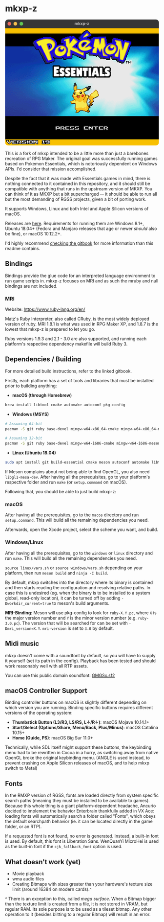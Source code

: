 # mkxp-z

<p align=center>
    <img src="screenshot.png?raw=true" width=512 height=412>
</p>

This is a fork of mkxp intended to be a little more than just a barebones recreation of RPG Maker. The original goal was successfully running games based on Pokemon Essentials, which is notoriously dependent on Windows APIs. I'd consider that mission accomplished.

Despite the fact that it was made with Essentials games in mind, there is nothing connected to it contained in this repository, and it should still be compatible with anything that runs in the upstream version of MKXP. You can think of it as MKXP but a bit supercharged --  it should be able to run all but the most demanding of RGSS projects, given a bit of porting work.

It supports Windows, Linux and both Intel and Apple Silicon versions of macOS.

Releases are [here](https://gitlab.com/mkxp-z/mkxp-z/-/releases). Requirements for running them are Windows 8.1+, Ubuntu 18.04+ (Fedora and Manjaro releases that age or newer *should* also be fine), or macOS 10.12.2+.

I'd highly recommend [checking the gitbook](https://roza-gb.gitbook.io/mkxp-z) for more information than this readme contains.

## Bindings
Bindings provide the glue code for an interpreted language environment to run game scripts in. mkxp-z focuses on MRI and as such the mruby and null bindings are not included.

### MRI
Website: https://www.ruby-lang.org/en/

Matz's Ruby Interpreter, also called CRuby, is the most widely deployed version of ruby. MRI 1.8.1 is what was used in RPG Maker XP, and 1.8.7 is the lowest that mkxp-z is prepared to let you go.

Ruby versions 1.9.3 and 2.1 - 3.0 are also supported, and running each platform's respective dependency makefile will build Ruby 3.

## Dependencies / Building

For more detailed build instructions, refer to the linked gitbook.

Firstly, each platform has a set of tools and libraries that must be installed prior to building anything:

+ **macOS (through Homebrew)**

```sh
brew install libtool cmake automake autoconf pkg-config
```

+ **Windows (MSYS)**

```sh
# Assuming 64-bit
pacman -S git ruby base-devel mingw-w64-x86_64-cmake mingw-w64-x86_64-meson mingw-w64-x86_64-gcc
```

```sh
# Assuming 32-bit
pacman -S git ruby base-devel mingw-w64-i686-cmake mingw-w64-i686-meson mingw-w64-i686-gcc
```

+ **Linux (Ubuntu 18.04)**

```sh
sudo apt install git build-essential cmake meson autoconf automake libtool pkg-config ruby bison zlib1g-dev xorg-dev lib32z1 libasound2-dev libpulse-dev
```

If Meson complains about not being able to find OpenGL, you also need `libgl1-mesa-dev`. After having all the prerequisites, go to your platform's respective folder and run `make` (or `setup.command` on macOS).

Following that, you should be able to just build mkxp-z:

### macOS

After having all the prerequisites, go to the `macos` directory and run `setup.command`. This will build all the remaining dependencies you need.

Afterwards, open the Xcode project, select the scheme you want, and build.

### Windows/Linux

After having all the prerequisites, go to the `windows` or `linux` directory and run `make`. This will build all the remaining dependencies you need.

`source linux/vars.sh` or `source windows/vars.sh` depending on your platform, then run `meson build` and `ninja -C build`.

By default, mkxp switches into the directory where its binary is contained and then starts reading the configuration and resolving relative paths. In case this is undesired (eg. when the binary is to be installed to a system global, read-only location), it can be turned off by adding `-Dworkdir_current=true` to meson's build arguments.

**MRI-Binding**: Meson will use pkg-config to look for `ruby-X.Y.pc`, where `X` is the major version number and `Y` is the minor version number (e.g. `ruby-3.0.pc`). The version that will be searched for can be set with `-Dmri_version=X.Y`. `mri-version` is set to `3.0` by default.

## Midi music

mkxp doesn't come with a soundfont by default, so you will have to supply it yourself (set its path in the config). Playback has been tested and should work reasonably well with all RTP assets.

You can use this public domain soundfont: [GMGSx.sf2](https://www.dropbox.com/s/qxdvoxxcexsvn43/GMGSx.sf2?dl=0)

## macOS Controller Support

Binding controller buttons on macOS is slightly different depending on which version you are running. Binding specific buttons requires different versions of the operating system:

+ **Thumbstick Button (L3/R3, LS/RS, L↓/R↓)**: macOS Mojave 10.14.1+
+ **Start/Select (Options/Share, Menu/Back, Plus/Minus)**: macOS Catalina 10.15+
+ **Home (Guide, PS)**: macOS Big Sur 11.0+

Technically, while SDL itself might support these buttons, the keybinding menu had to be rewritten in Cocoa in a hurry, as switching away from native OpenGL broke the original keybinding menu. (ANGLE is used instead, to prevent crashing on Apple Silicon releases of macOS, and to help mkxp switch to Metal)

## Fonts

In the RMXP version of RGSS, fonts are loaded directly from system specific search paths (meaning they must be installed to be available to games). Because this whole thing is a giant platform-dependent headache, Ancurio decided to implement the behavior Enterbrain thankfully added in VX Ace: loading fonts will automatically search a folder called "Fonts", which obeys the default searchpath behavior (ie. it can be located directly in the game folder, or an RTP).

If a requested font is not found, no error is generated. Instead, a built-in font is used. By default, this font is Liberation Sans. WenQuanYi MicroHei is used as the built-in font if the `cjk_fallback_font` option is used.

## What doesn't work (yet)
* Movie playback
* wma audio files
* Creating Bitmaps with sizes greater than your hardware's texture size limit (around 16384 on modern cards).^

^ There is an exception to this, called *mega surface*. When a Bitmap bigger than the texture limit is created from a file, it is not stored in VRAM, but regular RAM. Its sole purpose is to be used as a tileset bitmap. Any other operation to it (besides blitting to a regular Bitmap) will result in an error.
